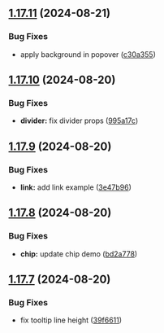 ## [1.17.11](https://github.com/acronis/ui-component-library/compare/v1.17.10...v1.17.11) (2024-08-21)


### Bug Fixes

* apply background in popover ([c30a355](https://github.com/acronis/ui-component-library/commit/c30a3553f1f077c2ceb16eda64404f3971890bc5))

## [1.17.10](https://github.com/acronis/ui-component-library/compare/v1.17.9...v1.17.10) (2024-08-20)


### Bug Fixes

* **divider:** fix divider props ([995a17c](https://github.com/acronis/ui-component-library/commit/995a17cc03c9483a6c59c649b25025717396141c))

## [1.17.9](https://github.com/acronis/ui-component-library/compare/v1.17.8...v1.17.9) (2024-08-20)


### Bug Fixes

* **link:** add link example ([3e47b96](https://github.com/acronis/ui-component-library/commit/3e47b96d510ea5ee21883a33b3555f8659cddf26))

## [1.17.8](https://github.com/acronis/ui-component-library/compare/v1.17.7...v1.17.8) (2024-08-20)


### Bug Fixes

* **chip:** update chip demo ([bd2a778](https://github.com/acronis/ui-component-library/commit/bd2a77806c8f40a5d679175c64f3baa55ce0d640))

## [1.17.7](https://github.com/acronis/ui-component-library/compare/v1.17.6...v1.17.7) (2024-08-20)


### Bug Fixes

* fix tooltip line height ([39f6611](https://github.com/acronis/ui-component-library/commit/39f66116a29a103f01ebb428eb45eea2934b0b70))

